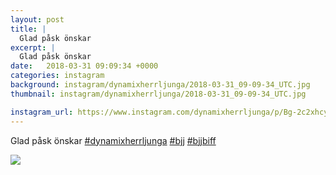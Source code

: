 ```yaml
---
layout: post
title: |
  Glad påsk önskar 
excerpt: |
  Glad påsk önskar   
date:   2018-03-31 09:09:34 +0000
categories: instagram
background: instagram/dynamixherrljunga/2018-03-31_09-09-34_UTC.jpg
thumbnail: instagram/dynamixherrljunga/2018-03-31_09-09-34_UTC.jpg

instagram_url: https://www.instagram.com/dynamixherrljunga/p/Bg-2c2xhcye
---
```

Glad påsk önskar [#dynamixherrljunga](https://www.instagram.com/explore/tags/dynamixherrljunga/) [#bjj](https://www.instagram.com/explore/tags/bjj/) [#bjjbiff](https://www.instagram.com/explore/tags/bjjbiff/)



<img src='{{ site.baseurl }}/instagram/dynamixherrljunga/2018-03-31_09-09-34_UTC.jpg' class='img-fluid' />
